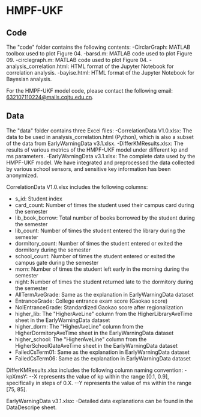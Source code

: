 # HMPF-UKF
## Code
The "code" folder contains the following contents:
-CirclarGraph: MATLAB toolbox used to plot Figure 04.
-barsd.m: MATLAB code used to plot Figure 09.
-circlegraph.m: MATLAB code used to plot Figure 04.
-analysis_correlation.html: HTML format of the Jupyter Notebook for correlation analysis.
-bayise.html: HTML format of the Jupyter Notebook for Bayesian analysis.

For the HMPF-UKF model code, please contact the following email: 632107110224@mails.cqjtu.edu.cn.
## Data
The "data" folder contains three Excel files:
-CorrelationData V1.0.xlsx: The data to be used in analysis_correlation.html (Python), which is also a subset of the data from EarlyWarningData v3.1.xlsx.
-DifferKMResults.xlsx: The results of various metrics of the HMPF-UKF model under different kp and ms parameters.
-EarlyWarningData v3.1.xlsx: The complete data used by the HMPF-UKF model. We have integrated and preprocessed the data collected by various school sensors, and sensitive key information has been anonymized.

CorrelationData V1.0.xlsx includes the following columns:
- s_id: Student index
- card_count: Number of times the student used their campus card during the semester
- lib_book_borrow: Total number of books borrowed by the student during the semester
- lib_count: Number of times the student entered the library during the semester
- dormitory_count: Number of times the student entered or exited the dormitory during the semester
- school_count: Number of times the student entered or exited the campus gate during the semester
- morn: Number of times the student left early in the morning during the semester
- night: Number of times the student returned late to the dormitory during the semester
- AllTermAveGrade: Same as the explanation in EarlyWarningData dataset
- EntranceGrade: College entrance exam score (Gaokao score)
- NolEntranceGrade: Standardized Gaokao score after regionalization
- higher_lib: The "HigherAveLine" column from the HigherLibraryAveTime sheet in the EarlyWarningData dataset
- higher_dorm: The "HigherAveLine" column from the HigherDormitoryAveTime sheet in the EarlyWarningData dataset
- higher_school: The "HigherAveLine" column from the HigherSchoolGateAveTime sheet in the EarlyWarningData dataset
- FailedCsTerm01: Same as the explanation in EarlyWarningData dataset
- FailedCsTerm06: Same as the explanation in EarlyWarningData dataset

DifferKMResults.xlsx includes the following column naming convention:
-kpXmsY:
--X represents the value of kp within the range [0.1, 0.9], specifically in steps of 0.X.
--Y represents the value of ms within the range [75, 85].

EarlyWarningData v3.1.xlsx:
-Detailed data explanations can be found in the DataDescripe sheet.

